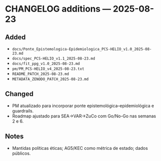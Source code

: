 
# CHANGELOG additions — 2025-08-23

## Added
- `docs/Ponte_Epistemologica-Epidemiologica_PCS-HELIO_v1.0_2025-08-23.md`
- `docs/spec_PCS-HELIO_v1.1_2025-08-23.md`
- `docs/fit_ppg_v1.0_2025-08-23.md`
- `pm/PM_PCS-HELIO_v4_2025-08-23.txt`
- `README_PATCH_2025-08-23.md`
- `METADATA_ZENODO_PATCH_2025-08-23.md`

## Changed
- PM atualizado para incorporar ponte epistemológica–epidemiológica e guardrails.
- Roadmap ajustado para SEA→VAR→ZuCo com Go/No-Go nas semanas 2 e 6.

## Notes
- Mantidas políticas éticas; AG5/KEC como métrica de estado; dados públicos.
